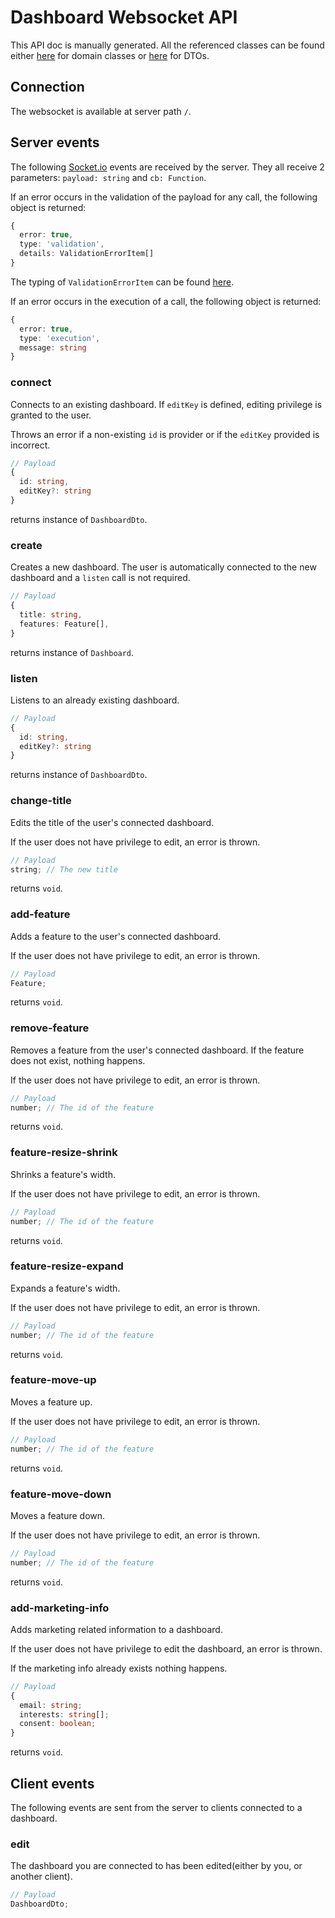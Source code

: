 # Dashboard Websocket API

This API doc is manually generated. All the referenced classes can be found either [here](https://github.com/eurodatacube/eodash-dashboard-api/tree/main/src/lib/domain) for domain classes or [here](https://github.com/eurodatacube/eodash-dashboard-api/tree/main/src/lib/dto) for DTOs.

## Connection

The websocket is available at server path `/`.

## Server events

The following [Socket.io](https://socket.io/) events are received by the server. They all receive 2 parameters: `payload: string` and `cb: Function`.

If an error occurs in the validation of the payload for any call, the following object is returned:

```ts
{
  error: true,
  type: 'validation',
  details: ValidationErrorItem[]
}
```

The typing of `ValidationErrorItem` can be found [here](https://github.com/sideway/joi/blob/b05042751fe3164e7fa1e3b763468ef22d1013d0/lib/index.d.ts#L636).

If an error occurs in the execution of a call, the following object is returned:

```ts
{
  error: true,
  type: 'execution',
  message: string
}
```

### connect

Connects to an existing dashboard. If `editKey` is defined, editing privilege is granted to the user.

Throws an error if a non-existing `id` is provider or if the `editKey` provided is incorrect.

```ts
// Payload
{
  id: string,
  editKey?: string
}
```

returns instance of `DashboardDto`.

### create

Creates a new dashboard. The user is automatically connected to the new dashboard and a `listen` call is not required.

```ts
// Payload
{
  title: string,
  features: Feature[],
}
```

returns instance of `Dashboard`.

### listen

Listens to an already existing dashboard.

```ts
// Payload
{
  id: string,
  editKey?: string
}
```

returns instance of `DashboardDto`.

### change-title

Edits the title of the user's connected dashboard.

If the user does not have privilege to edit, an error is thrown.

```ts
// Payload
string; // The new title
```

returns `void`.

### add-feature

Adds a feature to the user's connected dashboard.

If the user does not have privilege to edit, an error is thrown.

```ts
// Payload
Feature;
```

returns `void`.

### remove-feature

Removes a feature from the user's connected dashboard. If the feature does not exist, nothing happens.

If the user does not have privilege to edit, an error is thrown.

```ts
// Payload
number; // The id of the feature
```

returns `void`.

### feature-resize-shrink

Shrinks a feature's width.

If the user does not have privilege to edit, an error is thrown.

```ts
// Payload
number; // The id of the feature
```

returns `void`.

### feature-resize-expand

Expands a feature's width.

If the user does not have privilege to edit, an error is thrown.

```ts
// Payload
number; // The id of the feature
```

returns `void`.

### feature-move-up

Moves a feature up.

If the user does not have privilege to edit, an error is thrown.

```ts
// Payload
number; // The id of the feature
```

returns `void`.

### feature-move-down

Moves a feature down.

If the user does not have privilege to edit, an error is thrown.

```ts
// Payload
number; // The id of the feature
```

returns `void`.

### add-marketing-info

Adds marketing related information to a dashboard.

If the user does not have privilege to edit the dashboard, an error is thrown.

If the marketing info already exists nothing happens.

```ts
// Payload
{
  email: string;
  interests: string[];
  consent: boolean;
}
```

returns `void`.

## Client events

The following events are sent from the server to clients connected to a dashboard.

### edit

The dashboard you are connected to has been edited(either by you, or another client).

```ts
// Payload
DashboardDto;
```
